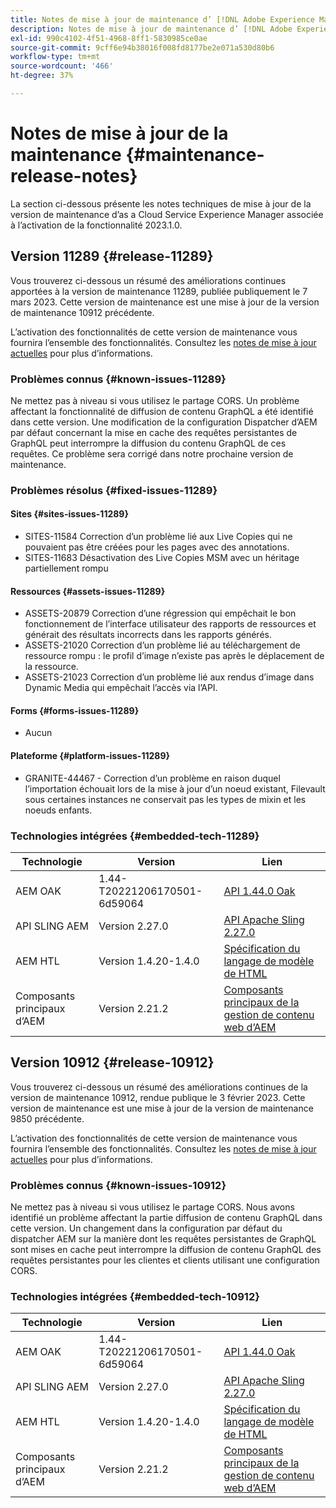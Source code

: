 ```yaml
---
title: Notes de mise à jour de maintenance d’ [!DNL Adobe Experience Manager] as a Cloud Service associé à l’activation de la fonctionnalité 2023.1.0.
description: Notes de mise à jour de maintenance d’ [!DNL Adobe Experience Manager] as a Cloud Service associé à l’activation de la fonctionnalité 2023.1.0.
exl-id: 990c4102-4f51-4968-8ff1-5830985ce0ae
source-git-commit: 9cff6e94b38016f008fd8177be2e071a530d80b6
workflow-type: tm+mt
source-wordcount: '466'
ht-degree: 37%

---
```


# Notes de mise à jour de la maintenance {#maintenance-release-notes}

La section ci-dessous présente les notes techniques de mise à jour de la version de maintenance d’as a Cloud Service Experience Manager associée à l’activation de la fonctionnalité 2023.1.0.

## Version 11289 {#release-11289}

Vous trouverez ci-dessous un résumé des améliorations continues apportées à la version de maintenance 11289, publiée publiquement le 7 mars 2023. Cette version de maintenance est une mise à jour de la version de maintenance 10912 précédente.

L’activation des fonctionnalités de cette version de maintenance vous fournira l’ensemble des fonctionnalités. Consultez les [notes de mise à jour actuelles](/help/release-notes/release-notes-cloud/release-notes-current.md) pour plus d’informations.

### Problèmes connus {#known-issues-11289}

Ne mettez pas à niveau si vous utilisez le partage CORS. Un problème affectant la fonctionnalité de diffusion de contenu GraphQL a été identifié dans cette version. Une modification de la configuration Dispatcher d’AEM par défaut concernant la mise en cache des requêtes persistantes de GraphQL peut interrompre la diffusion du contenu GraphQL de ces requêtes. Ce problème sera corrigé dans notre prochaine version de maintenance.

### Problèmes résolus {#fixed-issues-11289}

#### Sites {#sites-issues-11289}

- SITES-11584 Correction d’un problème lié aux Live Copies qui ne pouvaient pas être créées pour les pages avec des annotations.
- SITES-11683 Désactivation des Live Copies MSM avec un héritage partiellement rompu

#### Ressources {#assets-issues-11289}

- ASSETS-20879 Correction d’une régression qui empêchait le bon fonctionnement de l’interface utilisateur des rapports de ressources et générait des résultats incorrects dans les rapports générés.
- ASSETS-21020 Correction d’un problème lié au téléchargement de ressource rompu : le profil d’image n’existe pas après le déplacement de la ressource.
- ASSETS-21023 Correction d’un problème lié aux rendus d’image dans Dynamic Media qui empêchait l’accès via l’API.

#### Forms {#forms-issues-11289}

- Aucun

#### Plateforme {#platform-issues-11289}

- GRANITE-44467 - Correction d’un problème en raison duquel l’importation échouait lors de la mise à jour d’un noeud existant, Filevault sous certaines instances ne conservait pas les types de mixin et les noeuds enfants.

### Technologies intégrées {#embedded-tech-11289}

| Technologie | Version | Lien |
|---|---|---|
| AEM OAK | 1.44-T20221206170501-6d59064 | [API 1.44.0 Oak](https://www.javadoc.io/doc/org.apache.jackrabbit/oak-api/1.44.0/index.html) |
| API SLING AEM | Version 2.27.0 | [API Apache Sling 2.27.0](https://www.javadoc.io/doc/org.apache.sling/org.apache.sling.api/latest/index.html) |
| AEM HTL | Version 1.4.20-1.4.0 | [Spécification du langage de modèle de HTML](https://github.com/adobe/htl-spec) |
| Composants principaux d’AEM | Version 2.21.2 | [Composants principaux de la gestion de contenu web d’AEM](https://github.com/adobe/aem-core-wcm-components) |

## Version 10912 {#release-10912}

Vous trouverez ci-dessous un résumé des améliorations continues de la version de maintenance 10912, rendue publique le 3 février 2023. Cette version de maintenance est une mise à jour de la version de maintenance 9850 précédente.

L’activation des fonctionnalités de cette version de maintenance vous fournira l’ensemble des fonctionnalités. Consultez les [notes de mise à jour actuelles](/help/release-notes/release-notes-cloud/release-notes-current.md) pour plus d’informations.

### Problèmes connus {#known-issues-10912}

Ne mettez pas à niveau si vous utilisez le partage CORS. Nous avons identifié un problème affectant la partie diffusion de contenu GraphQL dans cette version. Un changement dans la configuration par défaut du dispatcher AEM sur la manière dont les requêtes persistantes de GraphQL sont mises en cache peut interrompre la diffusion de contenu GraphQL des requêtes persistantes pour les clientes et clients utilisant une configuration CORS.

### Technologies intégrées {#embedded-tech-10912}

| Technologie | Version | Lien |
|---|---|---|
| AEM OAK | 1.44-T20221206170501-6d59064 | [API 1.44.0 Oak](https://www.javadoc.io/doc/org.apache.jackrabbit/oak-api/1.44.0/index.html) |
| API SLING AEM | Version 2.27.0 | [API Apache Sling 2.27.0](https://www.javadoc.io/doc/org.apache.sling/org.apache.sling.api/latest/index.html) |
| AEM HTL | Version 1.4.20-1.4.0 | [Spécification du langage de modèle de HTML](https://github.com/adobe/htl-spec) |
| Composants principaux d’AEM | Version 2.21.2 | [Composants principaux de la gestion de contenu web d’AEM](https://github.com/adobe/aem-core-wcm-components) |
